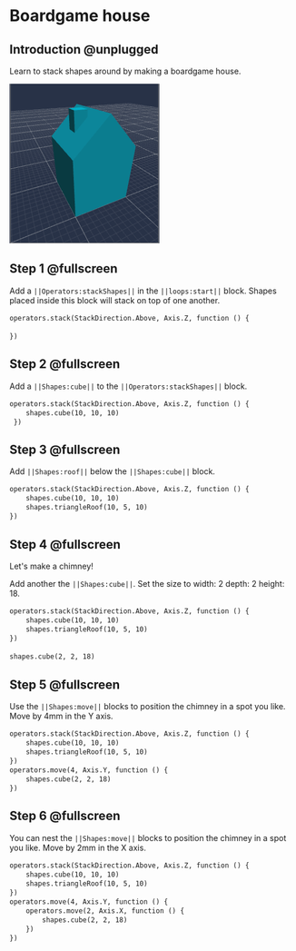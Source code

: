 # Boardgame house

## Introduction @unplugged

Learn to stack shapes around by making a boardgame house.


![Make a heart shape](/docs/static/examples/boardgame-house/project-image.png)

## Step 1 @fullscreen
Add a ``||Operators:stackShapes||`` in the ``||loops:start||`` block.  Shapes placed inside this block will stack on top of one another.


```blocks
operators.stack(StackDirection.Above, Axis.Z, function () {
   
})
```


## Step 2 @fullscreen

Add a ``||Shapes:cube||`` to the ``||Operators:stackShapes||`` block.

```blocks
operators.stack(StackDirection.Above, Axis.Z, function () {  
    shapes.cube(10, 10, 10)
 })
```

## Step 3 @fullscreen

Add ``||Shapes:roof||`` below the  ``||Shapes:cube||`` block.

```blocks
operators.stack(StackDirection.Above, Axis.Z, function () {  
    shapes.cube(10, 10, 10)
    shapes.triangleRoof(10, 5, 10)
})
```



## Step 4 @fullscreen

Let's make a chimney!

Add another the ``||Shapes:cube||``.
Set the size to width: 2 depth: 2 height: 18.

```blocks
operators.stack(StackDirection.Above, Axis.Z, function () {
    shapes.cube(10, 10, 10)
    shapes.triangleRoof(10, 5, 10)
})

shapes.cube(2, 2, 18)
```

## Step 5 @fullscreen
Use the ``||Shapes:move||`` blocks to position the chimney in a spot you like.  Move by 4mm in the Y axis. 


```blocks
operators.stack(StackDirection.Above, Axis.Z, function () {
    shapes.cube(10, 10, 10)
    shapes.triangleRoof(10, 5, 10)
})
operators.move(4, Axis.Y, function () {
    shapes.cube(2, 2, 18)
})
```


## Step 6 @fullscreen
You can nest the ``||Shapes:move||`` blocks to position the chimney in a spot you like.  Move by 2mm in the X axis. 


```blocks
operators.stack(StackDirection.Above, Axis.Z, function () {
    shapes.cube(10, 10, 10)
    shapes.triangleRoof(10, 5, 10)
})
operators.move(4, Axis.Y, function () {
    operators.move(2, Axis.X, function () {
        shapes.cube(2, 2, 18)
    })
})
```